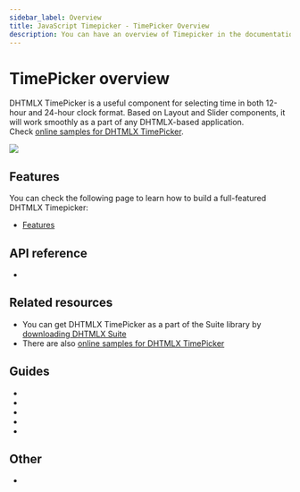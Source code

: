 ```yaml
---
sidebar_label: Overview
title: JavaScript Timepicker - TimePicker Overview 
description: You can have an overview of Timepicker in the documentation of the DHTMLX JavaScript UI library. Browse developer guides and API reference, try out code examples and live demos, and download a free 30-day evaluation version of DHTMLX Suite.
---
```


# TimePicker overview

DHTMLX TimePicker is a useful component for selecting time in both 12-hour and 24-hour clock format. Based on Layout and Slider components, it will work smoothly as a part of any DHTMLX-based application.<br/>
Check [online samples for DHTMLX TimePicker](https://snippet.dhtmlx.com/all?tag=timepicker). 

![](../assets/timepicker/dhx_timepicker.png)

## Features

You can check the following page to learn how to build a full-featured DHTMLX Timepicker:

- [Features](timepicker/features.md)

## API reference

- [](timepicker/api/api_overview.md)

## Related resources

- You can get DHTMLX TimePicker as a part of the Suite library by [downloading DHTMLX Suite](https://dhtmlx.com/docs/products/dhtmlxSuite/download.shtml)
- There are also [online samples for DHTMLX TimePicker](https://snippet.dhtmlx.com/all?tag=timepicker)  

## Guides

- [](initialization.md)
- [](configuration.md)
- [](usage.md)
- [](customization.md)
- [](handling_events.md)

## Other

- [](../migration.md)
